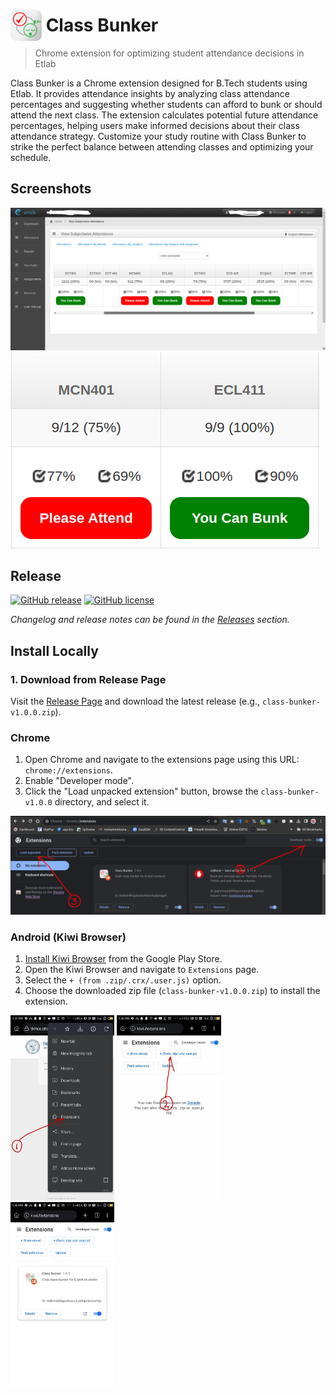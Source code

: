 # <img src="./documentation/icon.png" alt="Icon" style="margin-bottom: -15px;" height="50"> Class Bunker

> Chrome extension for optimizing student attendance decisions in Etlab

Class Bunker is a Chrome extension designed for B.Tech students using Etlab. It provides attendance insights by analyzing class attendance percentages and suggesting whether students can afford to bunk or should attend the next class. The extension calculates potential future attendance percentages, helping users make informed decisions about their class attendance strategy. Customize your study routine with Class Bunker to strike the perfect balance between attending classes and optimizing your schedule.

## Screenshots
<img src="./documentation/ss_1.png" style="max-width: 100%">
<img src="./documentation/ss_2.png" style="max-width: 100%">

## Release

[![GitHub release](https://img.shields.io/github/release/e-labInnovations/class-bunker.svg)](https://github.com/e-labInnovations/class-bunker/releases/latest)
[![GitHub license](https://img.shields.io/github/license/e-labInnovations/class-bunker.svg)](https://github.com/e-labInnovations/class-bunker/blob/main/LICENSE)

*Changelog and release notes can be found in the [Releases](https://github.com/e-labInnovations/class-bunker/releases) section.*

## Install Locally

### 1. Download from Release Page
Visit the [Release Page](https://github.com/e-labInnovations/class-bunker/releases/latest) and download the latest release (e.g., `class-bunker-v1.0.0.zip`).


### Chrome
1. Open Chrome and navigate to the extensions page using this URL: `chrome://extensions`.
2. Enable "Developer mode".
3. Click the "Load unpacked extension" button, browse the `class-bunker-v1.0.0` directory, and select it.

<img src="./documentation/ss_3.png" alt="Chrome Extension Installation" style="max-width: 100%">

### Android (Kiwi Browser)
1. [Install Kiwi Browser](https://play.google.com/store/apps/details?id=com.kiwibrowser.browser) from the Google Play Store.
2. Open the Kiwi Browser and navigate to `Extensions` page.
3. Select the `+ (from .zip/.crx/.user.js)` option.
4. Choose the downloaded zip file (`class-bunker-v1.0.0.zip`) to install the extension.

<img src="./documentation/ss_kiwi_1.jpg" alt="Kiwi Browser Installation Step 1" style="max-width: 33%">
<img src="./documentation/ss_kiwi_2.jpg" alt="Kiwi Browser Installation Step 2" style="max-width: 33%">
<img src="./documentation/ss_kiwi_3.jpg" alt="Kiwi Browser Installation Step 3" style="max-width: 33%">